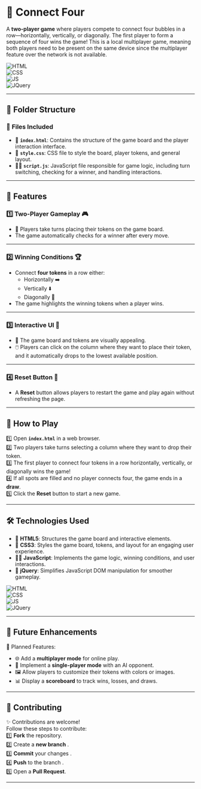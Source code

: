 # 🎲 Connect Four

A **two-player game** where players compete to connect four bubbles in a row—horizontally, vertically, or diagonally. The first player to form a sequence of four wins the game! This is a local multiplayer game, meaning both players need to be present on the same device since the multiplayer feature over the network is not available.

![HTML](https://img.shields.io/badge/html5%20-%23E34F26.svg?&style=for-the-badge&logo=html5&logoColor=white)  
![CSS](https://img.shields.io/badge/css3%20-%231572B6.svg?&style=for-the-badge&logo=css3&logoColor=white)  
![JS](https://img.shields.io/badge/javascript%20-%23323330.svg?&style=for-the-badge&logo=javascript&logoColor=%23F7DF1E)  
![JQuery](https://img.shields.io/badge/jquery%20-%230769AD.svg?&style=for-the-badge&logo=jquery&logoColor=white)  

---

## 📂 Folder Structure

### 🔸 **Files Included**
- 📄 **`index.html`**: Contains the structure of the game board and the player interaction interface.
- 🎨 **`style.css`**: CSS file to style the board, player tokens, and general layout.
- 🧑‍💻 **`script.js`**: JavaScript file responsible for game logic, including turn switching, checking for a winner, and handling interactions.


---

## 🌟 Features

### 1️⃣ **Two-Player Gameplay** 🎮  
   - 👫 Players take turns placing their tokens on the game board.
   - The game automatically checks for a winner after every move.

---

### 2️⃣ **Winning Conditions** 🏆  
   - Connect **four tokens** in a row either:
     - Horizontally ➡️
     - Vertically ⬇️
     - Diagonally 🔀
   - The game highlights the winning tokens when a player wins.

---

### 3️⃣ **Interactive UI** 🎨  
   - 🎨 The game board and tokens are visually appealing.
   - 🖱️ Players can click on the column where they want to place their token, and it automatically drops to the lowest available position.

---

### 4️⃣ **Reset Button** 🔄  
   - A **Reset** button allows players to restart the game and play again without refreshing the page.

---

## 🚀 How to Play

1️⃣ Open **`index.html`** in a web browser.  
2️⃣ Two players take turns selecting a column where they want to drop their token.  
3️⃣ The first player to connect four tokens in a row horizontally, vertically, or diagonally wins the game!  
4️⃣ If all spots are filled and no player connects four, the game ends in a **draw**.  
5️⃣ Click the **Reset** button to start a new game.  


---

## 🛠️ Technologies Used

- 📄 **HTML5**: Structures the game board and interactive elements.  
- 🎨 **CSS3**: Styles the game board, tokens, and layout for an engaging user experience.  
- 🧑‍💻 **JavaScript**: Implements the game logic, winning conditions, and user interactions.  
- 🧩 **jQuery**: Simplifies JavaScript DOM manipulation for smoother gameplay.

![HTML](https://img.shields.io/badge/html5%20-%23E34F26.svg?&style=for-the-badge&logo=html5&logoColor=white)  
![CSS](https://img.shields.io/badge/css3%20-%231572B6.svg?&style=for-the-badge&logo=css3&logoColor=white)  
![JS](https://img.shields.io/badge/javascript%20-%23323330.svg?&style=for-the-badge&logo=javascript&logoColor=%23F7DF1E)  
![JQuery](https://img.shields.io/badge/jquery%20-%230769AD.svg?&style=for-the-badge&logo=jquery&logoColor=white)  

---

## 🔮 Future Enhancements

📌 Planned Features:  
- 🌐 Add a **multiplayer mode** for online play.  
- 🤖 Implement a **single-player mode** with an AI opponent.  
- 🖼️ Allow players to customize their tokens with colors or images.  
- 📊 Display a **scoreboard** to track wins, losses, and draws.  

---

## 🤝 Contributing

✨ Contributions are welcome!  
Follow these steps to contribute:  
1️⃣ **Fork** the repository.  
2️⃣ Create a **new branch** .  
3️⃣ **Commit** your changes .  
4️⃣ **Push** to the branch .  
5️⃣ Open a **Pull Request**.

---

